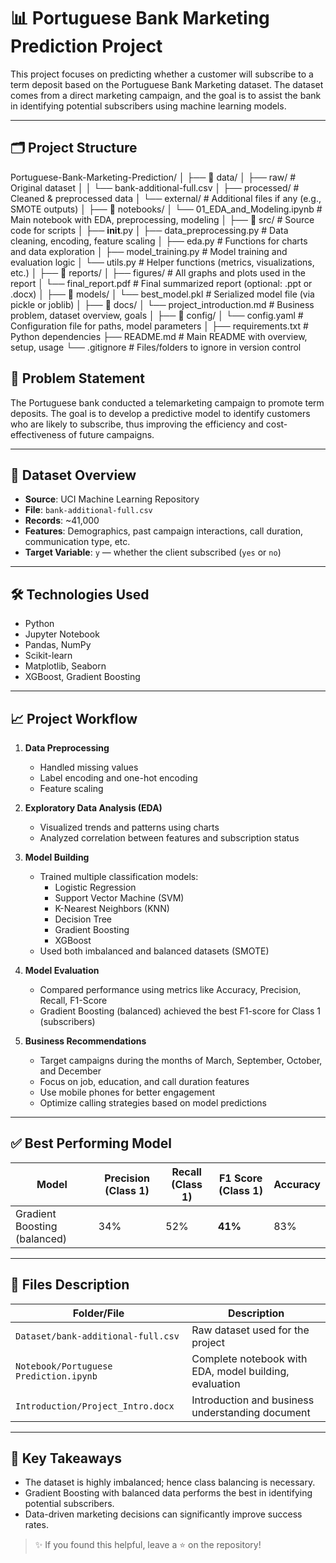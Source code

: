 # 📊 Portuguese Bank Marketing Prediction Project

This project focuses on predicting whether a customer will subscribe to a term deposit based on the Portuguese Bank Marketing dataset. The dataset comes from a direct marketing campaign, and the goal is to assist the bank in identifying potential subscribers using machine learning models.

---

## 🗂️ Project Structure
Portuguese-Bank-Marketing-Prediction/
│
├── 📁 data/
│   ├── raw/                         # Original dataset
│   │   └── bank-additional-full.csv
│   ├── processed/                   # Cleaned & preprocessed data
│   └── external/                    # Additional files if any (e.g., SMOTE outputs)
│
├── 📁 notebooks/
│   └── 01_EDA_and_Modeling.ipynb   # Main notebook with EDA, preprocessing, modeling
│
├── 📁 src/                          # Source code for scripts
│   ├── __init__.py
│   ├── data_preprocessing.py       # Data cleaning, encoding, feature scaling
│   ├── eda.py                      # Functions for charts and data exploration
│   ├── model_training.py           # Model training and evaluation logic
│   └── utils.py                    # Helper functions (metrics, visualizations, etc.)
│
├── 📁 reports/
│   ├── figures/                    # All graphs and plots used in the report
│   └── final_report.pdf           # Final summarized report (optional: .ppt or .docx)
│
├── 📁 models/
│   └── best_model.pkl             # Serialized model file (via pickle or joblib)
│
├── 📁 docs/
│   └── project_introduction.md    # Business problem, dataset overview, goals
│
├── 📁 config/
│   └── config.yaml                # Configuration file for paths, model parameters
│
├── requirements.txt               # Python dependencies
├── README.md                      # Main README with overview, setup, usage
└── .gitignore                     # Files/folders to ignore in version control


## 📌 Problem Statement

The Portuguese bank conducted a telemarketing campaign to promote term deposits. The goal is to develop a predictive model to identify customers who are likely to subscribe, thus improving the efficiency and cost-effectiveness of future campaigns.

---

## 📂 Dataset Overview

- **Source**: UCI Machine Learning Repository
- **File**: `bank-additional-full.csv`
- **Records**: ~41,000
- **Features**: Demographics, past campaign interactions, call duration, communication type, etc.
- **Target Variable**: `y` — whether the client subscribed (`yes` or `no`)

---

## 🛠️ Technologies Used

- Python
- Jupyter Notebook
- Pandas, NumPy
- Scikit-learn
- Matplotlib, Seaborn
- XGBoost, Gradient Boosting

---

## 📈 Project Workflow

1. **Data Preprocessing**
   - Handled missing values
   - Label encoding and one-hot encoding
   - Feature scaling

2. **Exploratory Data Analysis (EDA)**
   - Visualized trends and patterns using charts
   - Analyzed correlation between features and subscription status

3. **Model Building**
   - Trained multiple classification models:
     - Logistic Regression
     - Support Vector Machine (SVM)
     - K-Nearest Neighbors (KNN)
     - Decision Tree
     - Gradient Boosting
     - XGBoost
   - Used both imbalanced and balanced datasets (SMOTE)

4. **Model Evaluation**
   - Compared performance using metrics like Accuracy, Precision, Recall, F1-Score
   - Gradient Boosting (balanced) achieved the best F1-score for Class 1 (subscribers)

5. **Business Recommendations**
   - Target campaigns during the months of March, September, October, and December
   - Focus on job, education, and call duration features
   - Use mobile phones for better engagement
   - Optimize calling strategies based on model predictions

---

## ✅ Best Performing Model

| Model               | Precision (Class 1) | Recall (Class 1) | F1 Score (Class 1) | Accuracy |
|--------------------|---------------------|------------------|--------------------|----------|
| Gradient Boosting (balanced) | 34%               | 52%             | **41%**           | 83%      |

---

## 📄 Files Description

| Folder/File                     | Description |
|--------------------------------|-------------|
| `Dataset/bank-additional-full.csv` | Raw dataset used for the project |
| `Notebook/Portuguese Prediction.ipynb` | Complete notebook with EDA, model building, evaluation |
| `Introduction/Project_Intro.docx` | Introduction and business understanding document |

---

## 🎯 Key Takeaways

- The dataset is highly imbalanced; hence class balancing is necessary.
- Gradient Boosting with balanced data performs the best in identifying potential subscribers.
- Data-driven marketing decisions can significantly improve success rates.

> ✨ If you found this helpful, leave a ⭐ on the repository!



